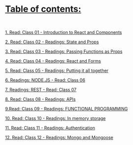 # [Table of contents:](https://mohammadaltamimi98.github.io/Reading-notes)

<br> 

[1. Read: Class 01 - Introduction to React and Components](https://mohammadaltamimi98.github.io/Reading-notes/301/Class01)

[2. Read: Class 02 - Readings: State and Props](https://mohammadaltamimi98.github.io/Reading-notes/301/Class02)

[3. Read: Class 03 - Readings: Passing Functions as Props](https://mohammadaltamimi98.github.io/Reading-notes/301/Class03)

[4. Read: Class 04 - Readings: React and Forms](https://mohammadaltamimi98.github.io/Reading-notes/301/Class04)

[5. Read: Class 05 - Readings: Putting it all together](https://mohammadaltamimi98.github.io/Reading-notes/301/Class05)

[6. Readings: NODE.JS - Read: Class 06](https://mohammadaltamimi98.github.io/Reading-notes/301/Class06)

[7. Readings: REST - Read: Class 07](https://mohammadaltamimi98.github.io/Reading-notes/301/Class07)

[8. Read: Class 08 - Readings: APIs](https://mohammadaltamimi98.github.io/Reading-notes/301/Class08)

[9.Read: Class 09 - Readings: FUNCTIONAL PROGRAMMING](https://mohammadaltamimi98.github.io/Reading-notes/301/Class09)

[10. Read: Class 10 - Readings: In memory storage](https://mohammadaltamimi98.github.io/Reading-notes/301/Class10)

[11. Read: Class 11 - Readings: Authentication](https://mohammadaltamimi98.github.io/Reading-notes/301/Class11)

[12. Read: Class 12 - Readings: Mongo and Mongoose](https://mohammadaltamimi98.github.io/Reading-notes/301/Class12)



<!-- 
[10. Read: Class 10 - Readings: In memory storage](https://mohammadaltamimi98.github.io/Reading-notes/301/Class10)

[10. Read: Class 10 - Readings: In memory storage](https://mohammadaltamimi98.github.io/Reading-notes/301/Class10)

[10. Read: Class 10 - Readings: In memory storage](https://mohammadaltamimi98.github.io/Reading-notes/301/Class10) -->


<!-- 
# 





<p>&nbsp;</p>

<p>&nbsp;</p>


# References:
1. 
2.  -->


